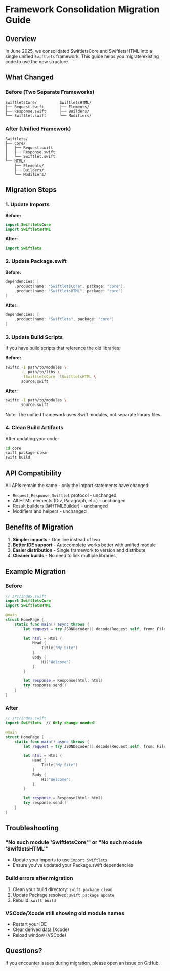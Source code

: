 # Framework Consolidation Migration Guide

## Overview

In June 2025, we consolidated SwiftletsCore and SwiftletsHTML into a single unified `Swiftlets` framework. This guide helps you migrate existing code to use the new structure.

## What Changed

### Before (Two Separate Frameworks)
```
SwiftletsCore/          SwiftletsHTML/
├── Request.swift       ├── Elements/
├── Response.swift      ├── Builders/
└── Swiftlet.swift      └── Modifiers/
```

### After (Unified Framework)
```
Swiftlets/
├── Core/
│   ├── Request.swift
│   ├── Response.swift
│   └── Swiftlet.swift
└── HTML/
    ├── Elements/
    ├── Builders/
    └── Modifiers/
```

## Migration Steps

### 1. Update Imports

**Before:**
```swift
import SwiftletsCore
import SwiftletsHTML
```

**After:**
```swift
import Swiftlets
```

### 2. Update Package.swift

**Before:**
```swift
dependencies: [
    .product(name: "SwiftletsCore", package: "core"),
    .product(name: "SwiftletsHTML", package: "core")
]
```

**After:**
```swift
dependencies: [
    .product(name: "Swiftlets", package: "core")
]
```

### 3. Update Build Scripts

If you have build scripts that reference the old libraries:

**Before:**
```bash
swiftc -I path/to/modules \
       -L path/to/libs \
       -lSwiftletsCore -lSwiftletsHTML \
       source.swift
```

**After:**
```bash
swiftc -I path/to/modules \
       source.swift
```

Note: The unified framework uses Swift modules, not separate library files.

### 4. Clean Build Artifacts

After updating your code:
```bash
cd core
swift package clean
swift build
```

## API Compatibility

All APIs remain the same - only the import statements have changed:

- `Request`, `Response`, `Swiftlet` protocol - unchanged
- All HTML elements (Div, Paragraph, etc.) - unchanged
- Result builders (@HTMLBuilder) - unchanged
- Modifiers and helpers - unchanged

## Benefits of Migration

1. **Simpler imports** - One line instead of two
2. **Better IDE support** - Autocomplete works better with unified module
3. **Easier distribution** - Single framework to version and distribute
4. **Cleaner builds** - No need to link multiple libraries

## Example Migration

### Before
```swift
// src/index.swift
import SwiftletsCore
import SwiftletsHTML

@main
struct HomePage {
    static func main() async throws {
        let request = try JSONDecoder().decode(Request.self, from: FileHandle.standardInput.readDataToEndOfFile())
        
        let html = Html {
            Head {
                Title("My Site")
            }
            Body {
                H1("Welcome")
            }
        }
        
        let response = Response(html: html)
        try response.send()
    }
}
```

### After
```swift
// src/index.swift
import Swiftlets  // Only change needed!

@main
struct HomePage {
    static func main() async throws {
        let request = try JSONDecoder().decode(Request.self, from: FileHandle.standardInput.readDataToEndOfFile())
        
        let html = Html {
            Head {
                Title("My Site")
            }
            Body {
                H1("Welcome")
            }
        }
        
        let response = Response(html: html)
        try response.send()
    }
}
```

## Troubleshooting

### "No such module 'SwiftletsCore'" or "No such module 'SwiftletsHTML'"
- Update your imports to use `import Swiftlets`
- Ensure you've updated your Package.swift dependencies

### Build errors after migration
1. Clean your build directory: `swift package clean`
2. Update Package.resolved: `swift package update`
3. Rebuild: `swift build`

### VSCode/Xcode still showing old module names
- Restart your IDE
- Clear derived data (Xcode)
- Reload window (VSCode)

## Questions?

If you encounter issues during migration, please open an issue on GitHub.